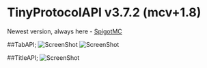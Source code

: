 # TinyProtocolAPI v3.7.2 (mcv+1.8)
Newest version, always here - [SpigotMC](https://www.spigotmc.org/resources/tinyprotocolapi.9787/)

##TabAPI;
![ScreenShot](http://i.imgur.com/2v7x4Pp.png?1)
![ScreenShot](http://i.imgur.com/LzpDVt1.png?1)

##TitleAPI;
![ScreenShot](http://i.imgur.com/91lFg4P.png?1)
